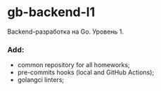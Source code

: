 # gb-backend-l1
Backend-разработка на Go. Уровень 1.

### Add:
- common repository for all homeworks;
- pre-commits hooks (local and GitHub Actions);
- golangci linters;
